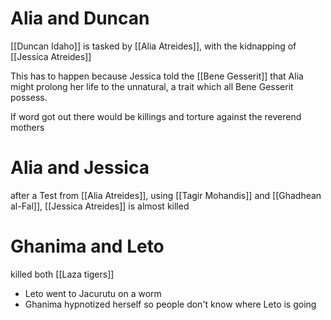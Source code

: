 # Alia and Duncan
[[Duncan Idaho]] is tasked by [[Alia Atreides]], with the kidnapping of [[Jessica Atreides]] 

This has to happen because Jessica told the [[Bene Gesserit]] that Alia might prolong her life to the unnatural, a trait which all Bene Gesserit  possess.

If word got out there would be killings and torture against the reverend mothers 

# Alia and Jessica
after a Test from [[Alia Atreides]], using [[Tagir Mohandis]] and [[Ghadhean al-Fal]], [[Jessica Atreides]] is almost killed

# Ghanima and Leto
killed both [[Laza tigers]]
- Leto went to Jacurutu on a worm
- Ghanima hypnotized herself so people don't know where Leto is going